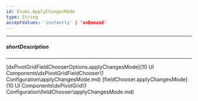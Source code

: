 ```yaml
---
id: Enums.ApplyChangesMode
type: String
acceptValues: 'instantly' | 'onDemand'
---
```

---
##### shortDescription
<!-- Description goes here -->

---
<!-- Description goes here -->
[dxPivotGridFieldChooserOptions.applyChangesMode](10 UI Components\dxPivotGridFieldChooser\1 Configuration\applyChangesMode.md)
[fieldChooser.applyChangesMode](10 UI Components\dxPivotGrid\1 Configuration\fieldChooser\applyChangesMode.md)